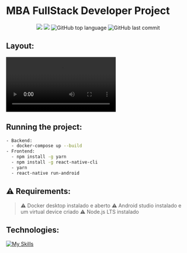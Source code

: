 # MBA FullStack Developer Project

<p align="center">
  <img src="https://img.shields.io/static/v1?label=Name&message=Dindo & Pet&color=blueviolet&style=for-the-badge"/>
  <img src="https://img.shields.io/github/license/erikadealmeidaramos/dindo-pet?color=blueviolet&logo=License&style=for-the-badge"/>
  <img alt="GitHub top language" src="https://img.shields.io/github/languages/top/terikadealmeidaramos/dindo-pet?color=blueviolet&logo=TypeScript&logoColor=white&style=for-the-badge">
  <img alt="GitHub last commit" src="https://img.shields.io/github/last-commit/erikadealmeidaramos/dindo-pet?color=blueviolet&style=for-the-badge">
</p>

## Layout:

![smartbooking](/dindoPet.mp4?raw=true)

## Running the project:

```bash
- Backend:
  - docker-compose up --build
- Frontend:
  - npm install -g yarn
  - npm install -g react-native-cli
  - yarn
  - react-native run-android
```

## ⚠ Requirements:

> ⚠ Docker desktop instalado e aberto
> ⚠ Android studio instalado e um virtual device criado
> ⚠ Node.js LTS instalado

## Technologies:

[![My Skills](https://skillicons.dev/icons?i=java,spring,docker,react,ts,redux,mysql,azure)](https://skillicons.dev)
